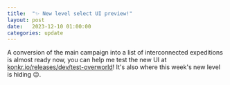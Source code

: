 ```yaml
---
title:  "✨ New level select UI preview!"
layout: post
date:   2023-12-10 01:00:00
categories: update
---
```


A conversion of the main campaign into a list of interconnected expeditions is almost ready now, you can help me test the new UI at [konkr.io/releases/dev/test-overworld](https://www.konkr.io/releases/dev/test-overworld)!
It's also where this week's new level is hiding 😉. 
